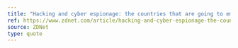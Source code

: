 ```yaml
---
title: "Hacking and cyber espionage: the countries that are going to emerge as major threats in the 2020s"
ref: https://www.zdnet.com/article/hacking-and-cyber-espionage-the-countries-that-are-going-to-emerge-as-major-threats-in-the-2020s/
source: ZDNet
type: quote
---
```

